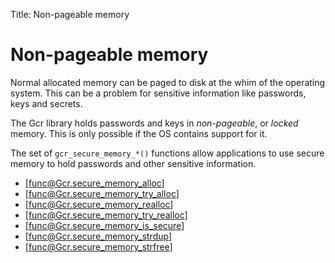 Title: Non-pageable memory

Non-pageable memory
===================
Normal allocated memory can be paged to disk at the whim of the operating
system. This can be a problem for sensitive information like passwords, keys
and secrets.

The Gcr library holds passwords and keys in *non-pageable*, or *locked* memory.
This is only possible if the OS contains support for it.

The set of `gcr_secure_memory_*()` functions allow applications to use secure
memory to hold passwords and other sensitive information.

* [func@Gcr.secure_memory_alloc]
* [func@Gcr.secure_memory_try_alloc]
* [func@Gcr.secure_memory_realloc]
* [func@Gcr.secure_memory_try_realloc]
* [func@Gcr.secure_memory_is_secure]
* [func@Gcr.secure_memory_strdup]
* [func@Gcr.secure_memory_strfree]
